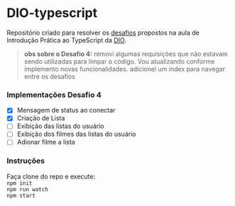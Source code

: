 # DIO-typescript


Repositório criado para resolver os [desafios](https://github.com/lira1705/mentoria-typescript/tree/main/src/desafios) propostos na aula de Introdução Prática ao TypeScript da [DIO](dio.me).

 
>**obs sobre o Desafio 4:** 
removi algumas requisições que não estavam sendo utilizadas para limpar o código. Vou atualizando conforme implemento novas funcionalidades.
adicionei um index para navegar entre os desafios

### Implementações Desafio 4
- [x] Mensagem de status ao conectar
- [x] Criação de Lista
- [ ] Exibição das listas do usuário
- [ ] Exibição dos filmes das listas do usuário
- [ ] Adionar filme a lista

### Instruções
Faça clone do repo e execute:  
``npm init``  
``npm run watch``  
``npm start``
